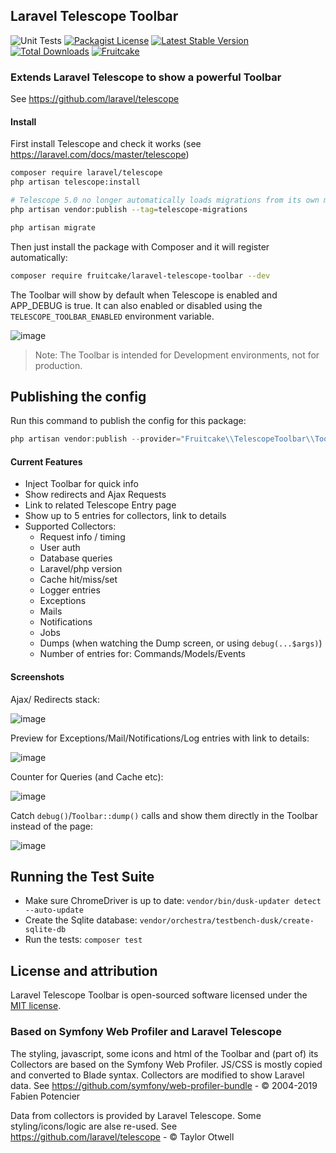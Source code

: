 ## Laravel Telescope Toolbar
![Unit Tests](https://github.com/fruitcake/laravel-telescope-toolbar/workflows/Unit%20Tests/badge.svg)
[![Packagist License](https://img.shields.io/badge/Licence-MIT-blue)](http://choosealicense.com/licenses/mit/)
[![Latest Stable Version](https://img.shields.io/packagist/v/fruitcake/laravel-telescope-toolbar?label=Stable)](https://packagist.org/packages/fruitcake/laravel-telescope-toolbar)
[![Total Downloads](https://img.shields.io/packagist/dt/fruitcake/laravel-telescope-toolbar?label=Downloads)](https://packagist.org/packages/fruitcake/laravel-telescope-toolbar)
[![Fruitcake](https://img.shields.io/badge/Powered%20By-Fruitcake-b2bc35.svg)](https://fruitcake.nl/)


### Extends Laravel Telescope to show a powerful Toolbar
See https://github.com/laravel/telescope

#### Install

First install Telescope and check it works (see https://laravel.com/docs/master/telescope)

```bash
composer require laravel/telescope
php artisan telescope:install

# Telescope 5.0 no longer automatically loads migrations from its own migrations directory. Instead, you should run the following command to publish Telescope's migrations to your application:
php artisan vendor:publish --tag=telescope-migrations

php artisan migrate
```

Then just install the package with Composer and it will register automatically:

```bash
composer require fruitcake/laravel-telescope-toolbar --dev
```

The Toolbar will show by default when Telescope is enabled and APP_DEBUG is true.
It can also enabled or disabled using the `TELESCOPE_TOOLBAR_ENABLED` environment variable.

![image](https://user-images.githubusercontent.com/973269/63676710-d79ad000-c7eb-11e9-8793-c58c6bc25bbe.png)

> Note: The Toolbar is intended for Development environments, not for production.

## Publishing the config

Run this command to publish the config for this package:

```php
php artisan vendor:publish --provider="Fruitcake\\TelescopeToolbar\\ToolbarServiceProvider"
```

#### Current Features

 - Inject Toolbar for quick info
 - Show redirects and Ajax Requests
 - Link to related Telescope Entry page
 - Show up to 5 entries for collectors, link to details
 - Supported Collectors:
    * Request info / timing
    * User auth
    * Database queries
    * Laravel/php version
    * Cache hit/miss/set
    * Logger entries
    * Exceptions
    * Mails
    * Notifications
    * Jobs
    * Dumps (when watching the Dump screen, or using `debug(...$args)`)
    * Number of entries for: Commands/Models/Events
    
#### Screenshots

Ajax/ Redirects stack:

![image](https://user-images.githubusercontent.com/973269/63675364-ef248980-c7e8-11e9-8696-dbddd9feb4bd.png)

Preview for Exceptions/Mail/Notifications/Log entries with link to details:

![image](https://user-images.githubusercontent.com/973269/63676030-67d81580-c7ea-11e9-9526-129bec5187f9.png)

Counter for Queries (and Cache etc):

![image](https://user-images.githubusercontent.com/973269/63675578-68bc7780-c7e9-11e9-915d-b955dd070c94.png)


Catch `debug()`/`Toolbar::dump()` calls and show them directly in the Toolbar instead of the page:

![image](https://user-images.githubusercontent.com/973269/63676511-60653c00-c7eb-11e9-9b8e-9473964a29a8.png)

## Running the Test Suite

- Make sure ChromeDriver is up to date: `vendor/bin/dusk-updater detect --auto-update`
- Create the Sqlite database: `vendor/orchestra/testbench-dusk/create-sqlite-db`
- Run the tests: `composer test`
    
## License and attribution

Laravel Telescope Toolbar is open-sourced software licensed under the [MIT license](https://opensource.org/licenses/MIT).

### Based on Symfony Web Profiler and Laravel Telescope
The styling, javascript, some icons and html of the Toolbar and (part of) its Collectors are based on the Symfony Web Profiler.
JS/CSS is mostly copied and converted to Blade syntax. Collectors are modified to show Laravel data.
See https://github.com/symfony/web-profiler-bundle - &copy; 2004-2019 Fabien Potencier

Data from collectors is provided by Laravel Telescope. Some styling/icons/logic are alse re-used.
See https://github.com/laravel/telescope - &copy; Taylor Otwell
                                         
